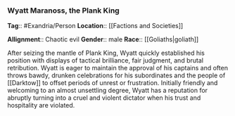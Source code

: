 ### Wyatt Maranoss, the Plank King
**Tag**:: #Exandria/Person
**Location**:: [[Factions and Societies]]

**Allignment**:: Chaotic evil
**Gender**:: male
**Race**:: [[Goliaths|goliath]]

After seizing the mantle of Plank King, Wyatt quickly established his position with displays of tactical brilliance, fair judgment, and brutal retribution. Wyatt is eager to maintain the approval of his captains and often throws bawdy, drunken celebrations for his subordinates and the people of [[Darktow]] to offset periods of unrest or frustration. Initially friendly and welcoming to an almost unsettling degree, Wyatt has a reputation for abruptly turning into a cruel and violent dictator when his trust and hospitality are violated.